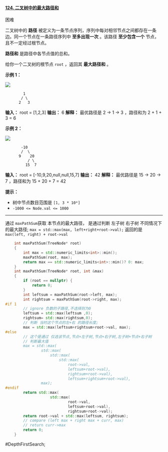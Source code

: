 #### [124. 二叉树中的最大路径和](https://leetcode.cn/problems/binary-tree-maximum-path-sum/)

困难

二叉树中的 **路径** 被定义为一条节点序列，序列中每对相邻节点之间都存在一条边。同一个节点在一条路径序列中 **至多出现一次** 。该路径 **至少包含一个** 节点，且不一定经过根节点。

**路径和** 是路径中各节点值的总和。

给你一个二叉树的根节点 `root` ，返回其 **最大路径和** 。

**示例 1：**

![](https://assets.leetcode.com/uploads/2020/10/13/exx1.jpg)
```
        1
       / \
      2   3
```

**输入：** root = [1,2,3]
**输出：** 6
**解释：** 最优路径是 2 -> 1 -> 3 ，路径和为 2 + 1 + 3 = 6

**示例 2：**

![](https://assets.leetcode.com/uploads/2020/10/13/exx2.jpg)
```
       -10
       /  \
      9    20
          / \
         15  7
```

**输入：** root = [-10,9,20,null,null,15,7]
**输出：** 42
**解释：** 最优路径是 15 -> 20 -> 7 ，路径和为 15 + 20 + 7 = 42

**提示：**

- 树中节点数目范围是 `[1, 3 * 10⁴]`
- `-1000 <= Node.val <= 1000`
---- ----
通过 `maxPathSum`获取 本节点的最大路径，
是通过判断 左子树 右子树 不同情况下 的最大路径;
`max = std::max(max, left+right+root->val);`
返回的是 `max(left, right) + root->val`
```cpp
    int maxPathSum(TreeNode* root)
    {
        int max = std::numeric_limits<int>::min();
        maxPathSum(root, max);
        return max == std::numeric_limits<int>::min()? 0: max;
    }
    int maxPathSum(TreeNode* root, int &max)
    {
        if (root == nullptr) {
            return 0;
        }
        int leftsum = maxPathSum(root->left, max);
        int rightsum = maxPathSum(root->right, max);
#if 1
        // ignore 负数的子路径,不选择则为0
        leftsum = std::max(leftsum ,0);
        rightsum= std::max(rightsum,0);
        // 判断 当时这个节点的左+右 的路径长度;
        max = std::max(leftsum+rightsum+root->val, max);
#else
        // 这个是通过 仅选该节点,节点+左子树,节点+右子树,左子树+节点+右子树
        // 判断最大值
        max = std::max(
                std::max(
                    std::max(
                        std::max(
                            root->val,
                            leftsum+root->val),
                            rightsum+root->val),
                            leftsum+rightsum+root->val),
                max);
#endif
        return std::max(
                    std::max(
                            root->val,
                            leftsum+root->val),
                            rightsum+root->val);
        return root->val + std::max(leftsum, rightsum);
        // compare (left max + right max + curr, max)
        // return curr->max
        return 0;
    }
```
#DepthFirstSearch;
